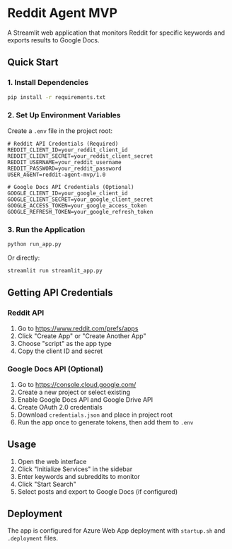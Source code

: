 # Reddit Agent MVP

A Streamlit web application that monitors Reddit for specific keywords and exports results to Google Docs.

## Quick Start

### 1. Install Dependencies
```bash
pip install -r requirements.txt
```

### 2. Set Up Environment Variables
Create a `.env` file in the project root:
```env
# Reddit API Credentials (Required)
REDDIT_CLIENT_ID=your_reddit_client_id
REDDIT_CLIENT_SECRET=your_reddit_client_secret
REDDIT_USERNAME=your_reddit_username
REDDIT_PASSWORD=your_reddit_password
USER_AGENT=reddit-agent-mvp/1.0

# Google Docs API Credentials (Optional)
GOOGLE_CLIENT_ID=your_google_client_id
GOOGLE_CLIENT_SECRET=your_google_client_secret
GOOGLE_ACCESS_TOKEN=your_google_access_token
GOOGLE_REFRESH_TOKEN=your_google_refresh_token
```

### 3. Run the Application
```bash
python run_app.py
```
Or directly:
```bash
streamlit run streamlit_app.py
```

## Getting API Credentials

### Reddit API
1. Go to https://www.reddit.com/prefs/apps
2. Click "Create App" or "Create Another App"
3. Choose "script" as the app type
4. Copy the client ID and secret

### Google Docs API (Optional)
1. Go to https://console.cloud.google.com/
2. Create a new project or select existing
3. Enable Google Docs API and Google Drive API
4. Create OAuth 2.0 credentials
5. Download `credentials.json` and place in project root
6. Run the app once to generate tokens, then add them to `.env`

## Usage

1. Open the web interface
2. Click "Initialize Services" in the sidebar
3. Enter keywords and subreddits to monitor
4. Click "Start Search"
5. Select posts and export to Google Docs (if configured)

## Deployment

The app is configured for Azure Web App deployment with `startup.sh` and `.deployment` files.
